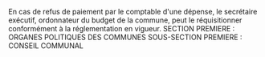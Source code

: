 En cas de refus de paiement par le comptable d'une dépense, le secrétaire exécutif, ordonnateur du budget de la commune, peut le réquisitionner conformément à la réglementation en vigueur.
SECTION PREMIERE : ORGANES POLITIQUES DES COMMUNES
SOUS-SECTION PREMIERE : CONSEIL COMMUNAL